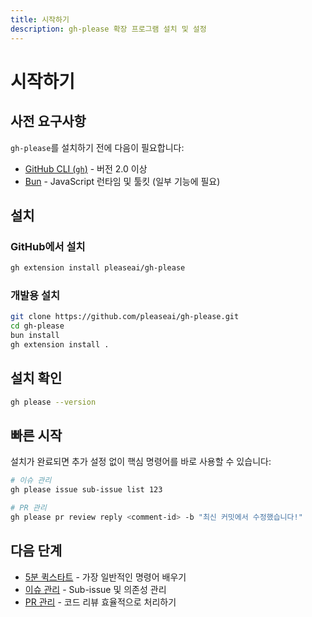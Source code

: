 ```yaml
---
title: 시작하기
description: gh-please 확장 프로그램 설치 및 설정
---
```


# 시작하기

## 사전 요구사항

`gh-please`를 설치하기 전에 다음이 필요합니다:

- [GitHub CLI (`gh`)](https://cli.github.com/) - 버전 2.0 이상
- [Bun](https://bun.sh) - JavaScript 런타임 및 툴킷 (일부 기능에 필요)

## 설치

### GitHub에서 설치

```bash
gh extension install pleaseai/gh-please
```

### 개발용 설치

```bash
git clone https://github.com/pleaseai/gh-please.git
cd gh-please
bun install
gh extension install .
```

## 설치 확인

```bash
gh please --version
```

## 빠른 시작

설치가 완료되면 추가 설정 없이 핵심 명령어를 바로 사용할 수 있습니다:

```bash
# 이슈 관리
gh please issue sub-issue list 123

# PR 관리
gh please pr review reply <comment-id> -b "최신 커밋에서 수정했습니다!"
```

## 다음 단계

- [5분 퀵스타트](/ko/guide/quick-start) - 가장 일반적인 명령어 배우기
- [이슈 관리](/ko/features/issue-management) - Sub-issue 및 의존성 관리
- [PR 관리](/ko/features/pr-management) - 코드 리뷰 효율적으로 처리하기
